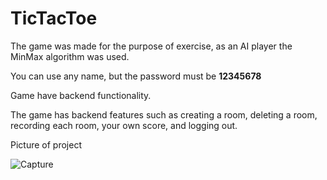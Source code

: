 # TicTacToe
The game was made for the purpose of exercise, as an AI player the MinMax algorithm was used.

You can use any name, but the password must be **12345678**

Game have backend functionality.

The game has backend features such as creating a room, deleting a room, recording each room, your own score, and logging out.

Picture of project

![Capture](https://user-images.githubusercontent.com/22881235/87355969-932e3500-c561-11ea-831f-bac7aa7f2c68.PNG)

